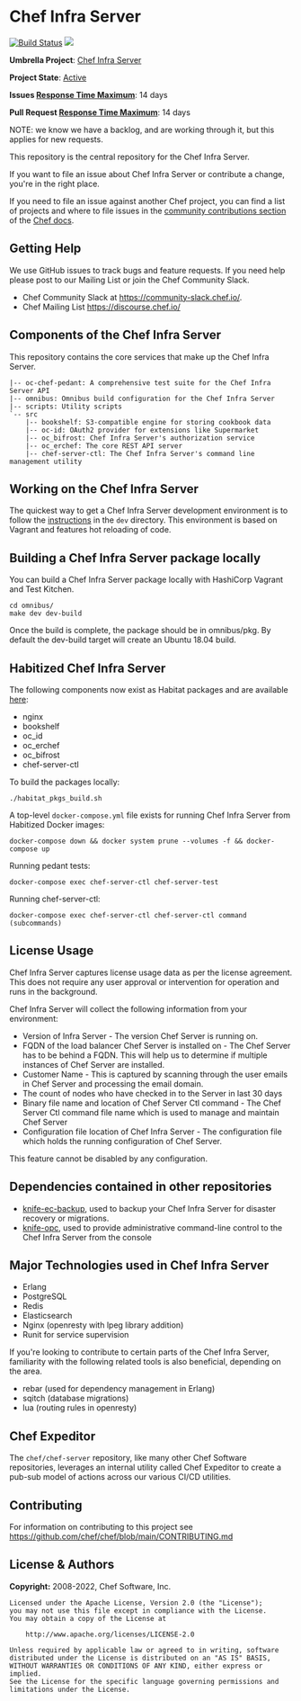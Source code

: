 # Chef Infra Server

[![Build Status](https://badge.buildkite.com/ccdefb69f938db51cb23f092e54030aa41608e6472cfe4aa7e.svg)](https://buildkite.com/chef/chef-chef-server-main-omnibus-adhoc)
[![](https://img.shields.io/badge/Release%20Policy-Cadence%20Release-brightgreen.svg)](https://github.com/chef/chef-server/blob/main/dev-docs/release_cadence.md)

**Umbrella Project**: [Chef Infra Server](https://github.com/chef/chef-oss-practices/blob/main/projects/chef-infra-server.md)

**Project State**: [Active](https://github.com/chef/chef-oss-practices/blob/main/repo-management/repo-states.md#active)

**Issues [Response Time Maximum](https://github.com/chef/chef-oss-practices/blob/main/repo-management/repo-states.md)**: 14 days

**Pull Request [Response Time Maximum](https://github.com/chef/chef-oss-practices/blob/main/repo-management/repo-states.md)**: 14 days

NOTE: we know we have a backlog, and are working through it, but this applies for new requests.

This repository is the central repository for the Chef Infra Server.

If you want to file an issue about Chef Infra Server or contribute a change, you're in the right place.

If you need to file an issue against another Chef project, you can find a list of projects and where to file issues in the [community contributions section](https://docs.chef.io/community_contributions/#issues-and-bug-reports) of the [Chef docs](https://docs.chef.io).

## Getting Help

We use GitHub issues to track bugs and feature requests. If you need help please post to our Mailing List or join the Chef Community Slack.

* Chef Community Slack at https://community-slack.chef.io/.
* Chef Mailing List https://discourse.chef.io/

## Components of the Chef Infra Server

This repository contains the core services that make up the Chef Infra Server.

```
|-- oc-chef-pedant: A comprehensive test suite for the Chef Infra Server API
|-- omnibus: Omnibus build configuration for the Chef Infra Server
|-- scripts: Utility scripts
`-- src
    |-- bookshelf: S3-compatible engine for storing cookbook data
    |-- oc-id: OAuth2 provider for extensions like Supermarket
    |-- oc_bifrost: Chef Infra Server's authorization service
    |-- oc_erchef: The core REST API server
    |-- chef-server-ctl: The Chef Infra Server's command line management utility
```

## Working on the Chef Infra Server

The quickest way to get a Chef Infra Server development environment is to
follow the [instructions](https://github.com/chef/chef-server/blob/main/dev/README.md) in the `dev` directory.
This environment is based on Vagrant and features hot reloading of code.

## Building a Chef Infra Server package locally

You can build a Chef Infra Server package locally with HashiCorp Vagrant and Test Kitchen.

```shell
cd omnibus/
make dev dev-build
```

Once the build is complete, the package should be in omnibus/pkg. By default the dev-build target will create an Ubuntu 18.04 build.

## Habitized Chef Infra Server

The following components now exist as Habitat packages and are available [here](https://bldr.habitat.sh/#/origins/chef-server/packages):

* nginx
* bookshelf
* oc_id
* oc_erchef
* oc_bifrost
* chef-server-ctl

To build the packages locally:

```shell
./habitat_pkgs_build.sh
```

A top-level `docker-compose.yml` file exists for running Chef Infra Server from Habitized Docker images:

```shell
docker-compose down && docker system prune --volumes -f && docker-compose up
```

Running pedant tests:

```shell
docker-compose exec chef-server-ctl chef-server-test
```

Running chef-server-ctl:

```shell
docker-compose exec chef-server-ctl chef-server-ctl command (subcommands)
```

## License Usage
Chef Infra Server captures license usage data as per the license agreement. 
This does not require any user approval or intervention for operation and runs in the background.  

Chef Infra Server will collect the following information from your environment:
* Version of Infra Server - The version Chef Server is running on.
* FQDN of the load balancer Chef Server is installed on - The Chef Server has to be behind a FQDN. This will help us to determine if multiple instances of Chef Server are installed.
* Customer Name - This is captured by scanning through the user emails in Chef Server and processing the email domain.
* The count of nodes who have checked in to the Server in last 30 days
* Binary file name and location of Chef Server Ctl command - The Chef Server Ctl command file name which is used to manage and maintain Chef Server
* Configuration file location of Chef Infra Server - The configuration file which holds the running configuration of Chef Server.

This feature cannot be disabled by any configuration.

## Dependencies contained in other repositories

* [knife-ec-backup](https://www.github.com/chef/knife-ec-backup), used to backup your Chef Infra Server for disaster recovery or migrations.
* [knife-opc](https://www.github.com/chef/knife-opc), used to provide administrative command-line control to the Chef Infra Server from the console

## Major Technologies used in Chef Infra Server

* Erlang
* PostgreSQL
* Redis
* Elasticsearch
* Nginx (openresty with lpeg library addition)
* Runit for service supervision

If you're looking to contribute to certain parts of the Chef Infra Server, familiarity with the following related tools is also beneficial, depending on the area.

* rebar (used for dependency management in Erlang)
* sqitch (database migrations)
* lua (routing rules in openresty)

## Chef Expeditor

The `chef/chef-server` repository, like many other Chef Software repositories, leverages an internal utility called Chef Expeditor to create a pub-sub model of actions across our various CI/CD utilities.

## Contributing

For information on contributing to this project see <https://github.com/chef/chef/blob/main/CONTRIBUTING.md>

## License & Authors

**Copyright:** 2008-2022, Chef Software, Inc.

```text
Licensed under the Apache License, Version 2.0 (the "License");
you may not use this file except in compliance with the License.
You may obtain a copy of the License at

    http://www.apache.org/licenses/LICENSE-2.0

Unless required by applicable law or agreed to in writing, software
distributed under the License is distributed on an "AS IS" BASIS,
WITHOUT WARRANTIES OR CONDITIONS OF ANY KIND, either express or implied.
See the License for the specific language governing permissions and
limitations under the License. 
```
